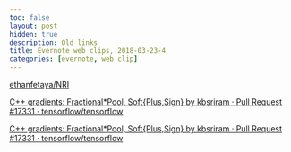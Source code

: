 ```yaml
---
toc: false
layout: post
hidden: true
description: Old links
title: Evernote web clips, 2018-03-23-4
categories: [evernote, web clip]
---
```


[ethanfetaya/NRI](https://github.com/ethanfetaya/NRI)

[C++ gradients: Fractional*Pool, Soft{Plus,Sign} by kbsriram · Pull Request #17331 · tensorflow/tensorflow](https://github.com/tensorflow/tensorflow/pull/17331/files)

[C++ gradients: Fractional*Pool, Soft{Plus,Sign} by kbsriram · Pull Request #17331 · tensorflow/tensorflow](https://github.com/tensorflow/tensorflow/pull/17331/files)

